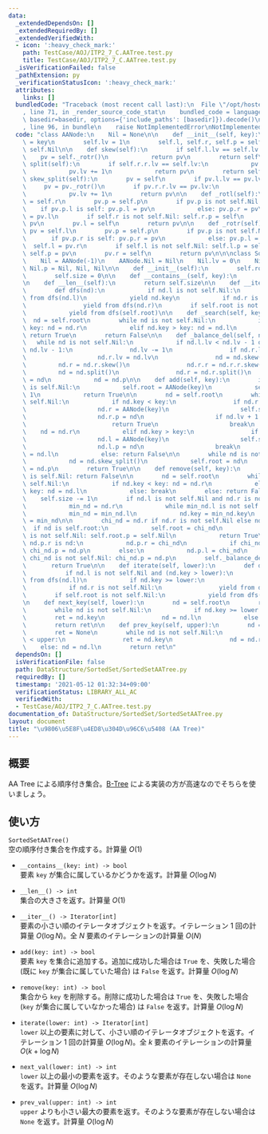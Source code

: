```yaml
---
data:
  _extendedDependsOn: []
  _extendedRequiredBy: []
  _extendedVerifiedWith:
  - icon: ':heavy_check_mark:'
    path: TestCase/AOJ/ITP2_7_C.AATree.test.py
    title: TestCase/AOJ/ITP2_7_C.AATree.test.py
  _isVerificationFailed: false
  _pathExtension: py
  _verificationStatusIcon: ':heavy_check_mark:'
  attributes:
    links: []
  bundledCode: "Traceback (most recent call last):\n  File \"/opt/hostedtoolcache/Python/3.9.6/x64/lib/python3.9/site-packages/onlinejudge_verify/documentation/build.py\"\
    , line 71, in _render_source_code_stat\n    bundled_code = language.bundle(stat.path,\
    \ basedir=basedir, options={'include_paths': [basedir]}).decode()\n  File \"/opt/hostedtoolcache/Python/3.9.6/x64/lib/python3.9/site-packages/onlinejudge_verify/languages/python.py\"\
    , line 96, in bundle\n    raise NotImplementedError\nNotImplementedError\n"
  code: "class AANode:\n    Nil = None\n\n    def __init__(self, key):\n        self.key\
    \ = key\n        self.lv = 1\n        self.l, self.r, self.p = self.Nil, self.Nil,\
    \ self.Nil\n\n    def skew(self):\n        if self.l.lv == self.lv:\n        \
    \    pv = self._rotr()\n            return pv\n        return self\n\n    def\
    \ split(self):\n        if self.r.r.lv == self.lv:\n            pv = self._rotl()\n\
    \            pv.lv += 1\n            return pv\n        return self\n\n    def\
    \ skew_split(self):\n        pv = self\n        if pv.l.lv == pv.lv:\n       \
    \     pv = pv._rotr()\n        if pv.r.r.lv == pv.lv:\n            pv = pv._rotl()\n\
    \            pv.lv += 1\n        return pv\n\n    def _rotl(self):\n        pv\
    \ = self.r\n        pv.p = self.p\n        if pv.p is not self.Nil:\n        \
    \    if pv.p.l is self: pv.p.l = pv\n            else: pv.p.r = pv\n        self.r\
    \ = pv.l\n        if self.r is not self.Nil: self.r.p = self\n        self.p =\
    \ pv\n        pv.l = self\n        return pv\n\n    def _rotr(self):\n       \
    \ pv = self.l\n        pv.p = self.p\n        if pv.p is not self.Nil:\n     \
    \       if pv.p.r is self: pv.p.r = pv\n            else: pv.p.l = pv\n      \
    \  self.l = pv.r\n        if self.l is not self.Nil: self.l.p = self\n       \
    \ self.p = pv\n        pv.r = self\n        return pv\n\n\nclass SortedSetAATree:\n\
    \    Nil = AANode(-1)\n    AANode.Nil = Nil\n    Nil.lv = 0\n    Nil.l, Nil.r,\
    \ Nil.p = Nil, Nil, Nil\n\n    def __init__(self):\n        self.root = self.Nil\n\
    \        self.size = 0\n\n    def __contains__(self, key):\n        return self._search(key)\n\
    \n    def __len__(self):\n        return self.size\n\n    def __iter__(self):\n\
    \        def dfs(nd):\n            if nd.l is not self.Nil:\n                yield\
    \ from dfs(nd.l)\n            yield nd.key\n            if nd.r is not self.Nil:\n\
    \                yield from dfs(nd.r)\n        if self.root is not self.Nil:\n\
    \            yield from dfs(self.root)\n\n    def _search(self, key):\n      \
    \  nd = self.root\n        while nd is not self.Nil:\n            if nd.key <\
    \ key: nd = nd.r\n            elif nd.key > key: nd = nd.l\n            else:\
    \ return True\n        return False\n\n    def _balance_del(self, nd):\n     \
    \   while nd is not self.Nil:\n            if nd.l.lv < nd.lv - 1 or nd.r.lv <\
    \ nd.lv - 1:\n                nd.lv -= 1\n                if nd.r.lv > nd.lv:\n\
    \                    nd.r.lv = nd.lv\n                nd = nd.skew()\n       \
    \         nd.r = nd.r.skew()\n                nd.r.r = nd.r.r.skew()\n       \
    \         nd = nd.split()\n                nd.r = nd.r.split()\n            self.root\
    \ = nd\n            nd = nd.p\n\n    def add(self, key):\n        if self.root\
    \ is self.Nil:\n            self.root = AANode(key)\n            self.size +=\
    \ 1\n            return True\n\n        nd = self.root\n        while nd is not\
    \ self.Nil:\n            if nd.key < key:\n                if nd.r is self.Nil:\n\
    \                    nd.r = AANode(key)\n                    self.size += 1\n\
    \                    nd.r.p = nd\n                    if nd.lv + 1 == nd.p.lv:\n\
    \                        return True\n                    break\n            \
    \    nd = nd.r\n            elif nd.key > key:\n                if nd.l is self.Nil:\n\
    \                    nd.l = AANode(key)\n                    self.size += 1\n\
    \                    nd.l.p = nd\n                    break\n                nd\
    \ = nd.l\n            else: return False\n\n        while nd is not self.Nil:\n\
    \            nd = nd.skew_split()\n            self.root = nd\n            nd\
    \ = nd.p\n        return True\n\n    def remove(self, key):\n        if self.root\
    \ is self.Nil: return False\n\n        nd = self.root\n        while nd is not\
    \ self.Nil:\n            if nd.key < key: nd = nd.r\n            elif nd.key >\
    \ key: nd = nd.l\n            else: break\n        else: return False\n\n    \
    \    self.size -= 1\n        if nd.l is not self.Nil and nd.r is not self.Nil:\n\
    \            min_nd = nd.r\n            while min_nd.l is not self.Nil:\n    \
    \            min_nd = min_nd.l\n            nd.key = min_nd.key\n            nd\
    \ = min_nd\n\n        chi_nd = nd.r if nd.r is not self.Nil else nd.l\n      \
    \  if nd is self.root:\n            self.root = chi_nd\n            if self.root\
    \ is not self.Nil: self.root.p = self.Nil\n            return True\n        elif\
    \ nd.p.r is nd:\n            nd.p.r = chi_nd\n            if chi_nd is not self.Nil:\
    \ chi_nd.p = nd.p\n        else:\n            nd.p.l = chi_nd\n            if\
    \ chi_nd is not self.Nil: chi_nd.p = nd.p\n        self._balance_del(nd.p)\n \
    \       return True\n\n    def iterate(self, lower):\n        def dfs(nd):\n \
    \           if nd.l is not self.Nil and (nd.key > lower):\n                yield\
    \ from dfs(nd.l)\n            if nd.key >= lower:\n                yield nd.key\n\
    \            if nd.r is not self.Nil:\n                yield from dfs(nd.r)\n\
    \        if self.root is not self.Nil:\n            yield from dfs(self.root)\n\
    \n    def next_key(self, lower):\n        nd = self.root\n        ret = None\n\
    \        while nd is not self.Nil:\n            if nd.key >= lower:\n        \
    \        ret = nd.key\n                nd = nd.l\n            else: nd = nd.r\n\
    \        return ret\n\n    def prev_key(self, upper):\n        nd = self.root\n\
    \        ret = None\n        while nd is not self.Nil:\n            if nd.key\
    \ < upper:\n                ret = nd.key\n                nd = nd.r\n        \
    \    else: nd = nd.l\n        return ret\n"
  dependsOn: []
  isVerificationFile: false
  path: DataStructure/SortedSet/SortedSetAATree.py
  requiredBy: []
  timestamp: '2021-05-12 01:32:34+09:00'
  verificationStatus: LIBRARY_ALL_AC
  verifiedWith:
  - TestCase/AOJ/ITP2_7_C.AATree.test.py
documentation_of: DataStructure/SortedSet/SortedSetAATree.py
layout: document
title: "\u9806\u5E8F\u4ED8\u304D\u96C6\u5408 (AA Tree)"
---
```


## 概要
AA Tree による順序付き集合。[B-Tree](https://neterukun1993.github.io/Library/DataStructure/SortedSet/SortedSetBTree.py) による実装の方が高速なのでそちらを使いましょう。

## 使い方
`SortedSetAATree()`  
空の順序付き集合を作成する。計算量 $O(1)$

- `__contains__(key: int) -> bool`  
要素 `key` が集合に属しているかどうかを返す。計算量 $O(\log N)$

- `__len__() -> int`  
集合の大きさを返す。計算量 $O(1)$

- `__iter__() -> Iterator[int]`  
要素の小さい順のイテレータオブジェクトを返す。イテレーション $1$ 回の計算量 $O(\log N)$。全 $N$ 要素のイテレーションの計算量 $O(N)$

- `add(key: int) -> bool`  
要素 `key` を集合に追加する。追加に成功した場合は `True` を、失敗した場合 (既に `key` が集合に属していた場合) は `False` を返す。計算量 $O(\log N)$

- `remove(key: int) -> bool`  
集合から `key` を削除する。削除に成功した場合は `True` を、失敗した場合 (`key` が集合に属していなかった場合) は `False` を返す。計算量 $O(\log N)$

- `iterate(lower: int) -> Iterator[int]`  
`lower` 以上の要素に対して、小さい順のイテレータオブジェクトを返す。イテレーション $1$ 回の計算量 $O(\log N)$。全 $k$ 要素のイテレーションの計算量 $O(k + \log N)$

- `next_val(lower: int) -> int`  
`lower` 以上の最小の要素を返す。そのような要素が存在しない場合は `None` を返す。計算量 $O(\log N)$

- `prev_val(upper: int) -> int`  
`upper` よりも小さい最大の要素を返す。そのような要素が存在しない場合は `None` を返す。計算量 $O(\log N)$
